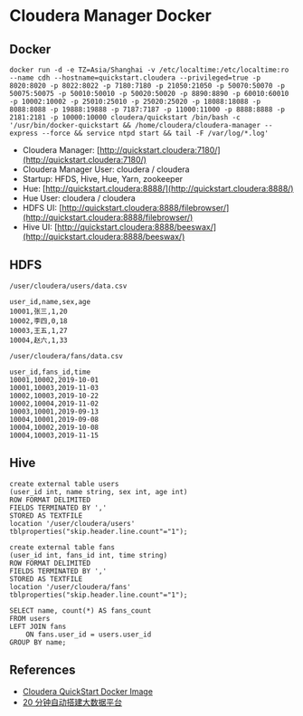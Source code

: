 # Cloudera Manager Docker

## Docker
```
docker run -d -e TZ=Asia/Shanghai -v /etc/localtime:/etc/localtime:ro --name cdh --hostname=quickstart.cloudera --privileged=true -p 8020:8020 -p 8022:8022 -p 7180:7180 -p 21050:21050 -p 50070:50070 -p 50075:50075 -p 50010:50010 -p 50020:50020 -p 8890:8890 -p 60010:60010 -p 10002:10002 -p 25010:25010 -p 25020:25020 -p 18088:18088 -p 8088:8088 -p 19888:19888 -p 7187:7187 -p 11000:11000 -p 8888:8888 -p 2181:2181 -p 10000:10000 cloudera/quickstart /bin/bash -c '/usr/bin/docker-quickstart && /home/cloudera/cloudera-manager --express --force && service ntpd start && tail -F /var/log/*.log'
```

- Cloudera Manager: [http://quickstart.cloudera:7180/](http://quickstart.cloudera:7180/)
- Cloudera Manager User: cloudera / cloudera
- Startup: HFDS, Hive, Hue, Yarn, zookeeper
- Hue: [http://quickstart.cloudera:8888/](http://quickstart.cloudera:8888/)
- Hue User: cloudera / cloudera
- HDFS UI: [http://quickstart.cloudera:8888/filebrowser/](http://quickstart.cloudera:8888/filebrowser/)
- Hive UI: [http://quickstart.cloudera:8888/beeswax/](http://quickstart.cloudera:8888/beeswax/)

## HDFS
`/user/cloudera/users/data.csv`
```
user_id,name,sex,age
10001,张三,1,20
10002,李四,0,18
10003,王五,1,27
10004,赵六,1,33
```
`/user/cloudera/fans/data.csv`
```
user_id,fans_id,time
10001,10002,2019-10-01
10001,10003,2019-11-03
10002,10003,2019-10-22
10002,10004,2019-11-02
10003,10001,2019-09-13
10004,10001,2019-09-08
10004,10002,2019-10-08
10004,10003,2019-11-15
```

## Hive
```
create external table users
(user_id int, name string, sex int, age int)
ROW FORMAT DELIMITED
FIELDS TERMINATED BY ','
STORED AS TEXTFILE
location '/user/cloudera/users'
tblproperties("skip.header.line.count"="1");

create external table fans
(user_id int, fans_id int, time string)
ROW FORMAT DELIMITED
FIELDS TERMINATED BY ','
STORED AS TEXTFILE
location '/user/cloudera/fans'
tblproperties("skip.header.line.count"="1");
```
```
SELECT name, count(*) AS fans_count
FROM users
LEFT JOIN fans
    ON fans.user_id = users.user_id
GROUP BY name;
```

## References
- [Cloudera QuickStart Docker Image](https://hub.docker.com/r/cloudera/quickstart)
- [20 分钟自动搭建大数据平台](https://www.jianshu.com/p/5ecf73668b4d)